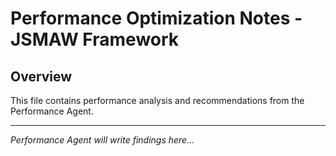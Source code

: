 # Performance Optimization Notes - JSMAW Framework

## Overview
This file contains performance analysis and recommendations from the Performance Agent.

---

*Performance Agent will write findings here...*